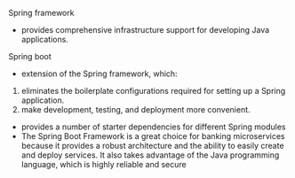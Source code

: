 Spring framework 
* provides comprehensive infrastructure support for developing Java applications.

Spring boot
* extension of the Spring framework, which: 
1. eliminates the boilerplate configurations required for setting up a Spring application.
2. make development, testing, and deployment more convenient.
* provides a number of starter dependencies for different Spring modules
* The Spring Boot Framework is a great choice for banking microservices because it provides a robust architecture and the ability to easily create and deploy services. It also takes advantage of the Java programming language, which is highly reliable and secure